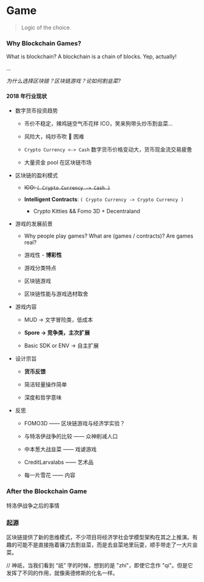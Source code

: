 # Game
> Logic of the choice.

### Why Blockchain Games?

What is blockchain? A blockchain is a chain of blocks. Yep, actually!

...

*为什么选择区块链？区块链游戏？论如何割韭菜?*

#### 2018 年行业现状

+ 数字货币投资趋势

  + 币价不稳定，辣鸡链空气币花样 ICO，笑来狗带头炒币割韭菜...
  
  + 风险大，纯炒币吹 🐷 困难
  
  + `Crypto Currency <-> Cash` 数字货币价格变动大，货币现金流交易疲惫
  
  + 大量资金 pool 在区块链市场  

+ 区块链的盈利模式
   + ~~ICO: `( Crypto Currency -> Cash )`~~
   
   + __Intelligent Contracts__: `( Crypto Currency -> Crypto Currency )`
   
     + Crypto Kitties && Fomo 3D + Decentraland


+ 游戏的发展前景

    + Why people play games? What are (games / contracts)? Are games real?

    + 游戏性 - __博彩性__ 
    
    + 游戏分类特点
    
    + 区块链游戏
    
    + 区块链性能与游戏选材取舍

+ 游戏内容 

  + MUD -> 文字冒险类，低成本
  
  + __Spore -> 竞争类，主次扩展__
  
  + Basic SDK or ENV -> 自主扩展

+ 设计宗旨
  
  + __货币反馈__
  
  + 简洁轻量操作简单
  
  + 深度和哲学意味

+ 反思

    + FOMO3D —— 区块链游戏与经济学实验？
    
    + 与特洛伊战争的比较 —— 众神削减人口

    + 中本葱大战韭菜 —— 戏谑游戏
    
    + CreditLarvalabs —— 艺术品
    
    + 每一片雪花 —— 内容

### After the Blockchain Game
特洛伊战争之后的事情

### 起源

区块链提供了新的思维模式，不少项目将经济学社会学模型架构在其之上推演。有趣的可能不是直接拖着镰刀去割韭菜，而是去韭菜地里玩耍，顺手带走了一大片韭菜。

// 神祇，当我们看到 “祇” 字的时候，想到的是 "zhi"，即使它念作 "qi"。但是它发挥了不同的作用，就像奥德修斯的化名一样。
